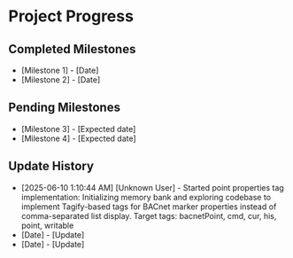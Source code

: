 # Project Progress

## Completed Milestones
- [Milestone 1] - [Date]
- [Milestone 2] - [Date]

## Pending Milestones
- [Milestone 3] - [Expected date]
- [Milestone 4] - [Expected date]

## Update History

- [2025-06-10 1:10:44 AM] [Unknown User] - Started point properties tag implementation: Initializing memory bank and exploring codebase to implement Tagify-based tags for BACnet marker properties instead of comma-separated list display. Target tags: bacnetPoint, cmd, cur, his, point, writable
- [Date] - [Update]
- [Date] - [Update]
